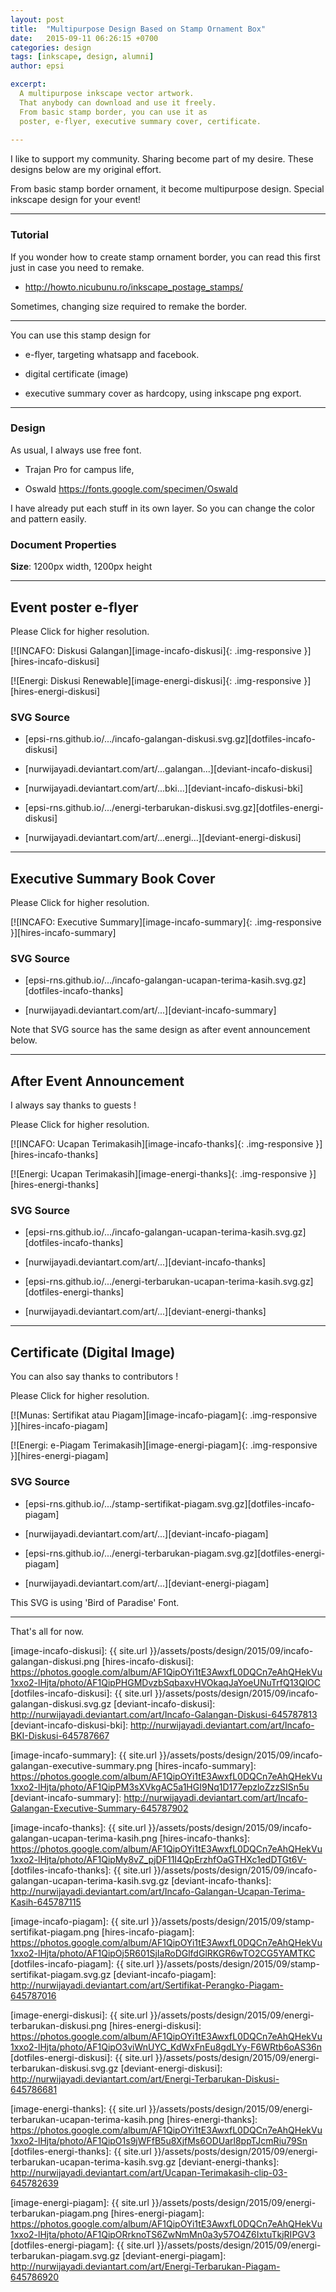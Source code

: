 ```yaml
---
layout: post
title:  "Multipurpose Design Based on Stamp Ornament Box"
date:   2015-09-11 06:26:15 +0700
categories: design
tags: [inkscape, design, alumni]
author: epsi

excerpt:
  A multipurpose inkscape vector artwork.
  That anybody can download and use it freely.
  From basic stamp border, you can use it as 
  poster, e-flyer, executive summary cover, certificate.
  
---
```


I like to support my community.
Sharing become part of my desire.
These designs below are my original effort.

From basic stamp border ornament, it become multipurpose design.
Special inkscape design for your event!

-- -- --

### Tutorial

If you wonder how to create stamp ornament border,
you can read this first just in case you need to remake.

* <http://howto.nicubunu.ro/inkscape_postage_stamps/>

Sometimes, changing size required to remake the border.

-- -- -

You can use this stamp design for 

* e-flyer, targeting whatsapp and facebook.

* digital certificate (image)

* executive summary cover as hardcopy, using inkscape png export.

-- -- --

### Design

As usual, I always use free font. 

* Trajan Pro for campus life,

* Oswald <https://fonts.google.com/specimen/Oswald>

I have already put each stuff in its own layer.
So you can change the color and pattern easily.

### Document Properties

**Size**: 1200px width, 1200px height

-- -- --

## Event poster e-flyer

Please Click for higher resolution.

[![INCAFO: Diskusi Galangan][image-incafo-diskusi]{: .img-responsive }][hires-incafo-diskusi]

[![Energi: Diskusi Renewable][image-energi-diskusi]{: .img-responsive }][hires-energi-diskusi]

### SVG Source

* [epsi-rns.github.io/.../incafo-galangan-diskusi.svg.gz][dotfiles-incafo-diskusi]

* [nurwijayadi.deviantart.com/art/...galangan...][deviant-incafo-diskusi]

* [nurwijayadi.deviantart.com/art/...bki...][deviant-incafo-diskusi-bki]

* [epsi-rns.github.io/.../energi-terbarukan-diskusi.svg.gz][dotfiles-energi-diskusi]

* [nurwijayadi.deviantart.com/art/...energi...][deviant-energi-diskusi]

-- -- --

## Executive Summary Book Cover

Please Click for higher resolution.

[![INCAFO: Executive Summary][image-incafo-summary]{: .img-responsive }][hires-incafo-summary]

### SVG Source

* [epsi-rns.github.io/.../incafo-galangan-ucapan-terima-kasih.svg.gz][dotfiles-incafo-thanks]

* [nurwijayadi.deviantart.com/art/...][deviant-incafo-summary]

Note that SVG source has the same design as after event announcement below.

-- -- --

## After Event Announcement

I always say thanks to guests !

Please Click for higher resolution.

[![INCAFO: Ucapan Terimakasih][image-incafo-thanks]{: .img-responsive }][hires-incafo-thanks]

[![Energi: Ucapan Terimakasih][image-energi-thanks]{: .img-responsive }][hires-energi-thanks]

### SVG Source

* [epsi-rns.github.io/.../incafo-galangan-ucapan-terima-kasih.svg.gz][dotfiles-incafo-thanks]

* [nurwijayadi.deviantart.com/art/...][deviant-incafo-thanks]

* [epsi-rns.github.io/.../energi-terbarukan-ucapan-terima-kasih.svg.gz][dotfiles-energi-thanks]

* [nurwijayadi.deviantart.com/art/...][deviant-energi-thanks]

-- -- --

## Certificate (Digital Image)

You can also say thanks to contributors !

Please Click for higher resolution.

[![Munas: Sertifikat atau Piagam][image-incafo-piagam]{: .img-responsive }][hires-incafo-piagam]

[![Energi: e-Piagam Terimakasih][image-energi-piagam]{: .img-responsive }][hires-energi-piagam]

### SVG Source

* [epsi-rns.github.io/.../stamp-sertifikat-piagam.svg.gz][dotfiles-incafo-piagam]

* [nurwijayadi.deviantart.com/art/...][deviant-incafo-piagam]

* [epsi-rns.github.io/.../energi-terbarukan-piagam.svg.gz][dotfiles-energi-piagam]

* [nurwijayadi.deviantart.com/art/...][deviant-energi-piagam]

This SVG is using 'Bird of Paradise' Font.

-- -- --

That's all for now.


[//]: <> ( -- -- -- links below -- -- -- )


[image-incafo-diskusi]:       {{ site.url }}/assets/posts/design/2015/09/incafo-galangan-diskusi.png
[hires-incafo-diskusi]:       https://photos.google.com/album/AF1QipOYi1tE3AwxfL0DQCn7eAhQHekVu1xxo2-lHjta/photo/AF1QipPHGMDvzbSqbaxvHVOkaqJaYoeUNuTrfQ13QlOC
[dotfiles-incafo-diskusi]:    {{ site.url }}/assets/posts/design/2015/09/incafo-galangan-diskusi.svg.gz
[deviant-incafo-diskusi]:     http://nurwijayadi.deviantart.com/art/Incafo-Galangan-Diskusi-645787813
[deviant-incafo-diskusi-bki]: http://nurwijayadi.deviantart.com/art/Incafo-BKI-Diskusi-645787667

[image-incafo-summary]:   {{ site.url }}/assets/posts/design/2015/09/incafo-galangan-executive-summary.png
[hires-incafo-summary]:   https://photos.google.com/album/AF1QipOYi1tE3AwxfL0DQCn7eAhQHekVu1xxo2-lHjta/photo/AF1QipPM3sXVkgAC5a1HGI9Nq1D177epzloZzzSISn5u
[deviant-incafo-summary]: http://nurwijayadi.deviantart.com/art/Incafo-Galangan-Executive-Summary-645787902

[image-incafo-thanks]:    {{ site.url }}/assets/posts/design/2015/09/incafo-galangan-ucapan-terima-kasih.png
[hires-incafo-thanks]:    https://photos.google.com/album/AF1QipOYi1tE3AwxfL0DQCn7eAhQHekVu1xxo2-lHjta/photo/AF1QipMy8vZ_pjDF11I4QpErzhfOaGTHXc1edDTGt6V-
[dotfiles-incafo-thanks]: {{ site.url }}/assets/posts/design/2015/09/incafo-galangan-ucapan-terima-kasih.svg.gz
[deviant-incafo-thanks]:  http://nurwijayadi.deviantart.com/art/Incafo-Galangan-Ucapan-Terima-Kasih-645787115

[image-incafo-piagam]:    {{ site.url }}/assets/posts/design/2015/09/stamp-sertifikat-piagam.png
[hires-incafo-piagam]:    https://photos.google.com/album/AF1QipOYi1tE3AwxfL0DQCn7eAhQHekVu1xxo2-lHjta/photo/AF1QipOj5R601SjIaRoDGlfdGlRKGR6wTO2CG5YAMTKC
[dotfiles-incafo-piagam]: {{ site.url }}/assets/posts/design/2015/09/stamp-sertifikat-piagam.svg.gz
[deviant-incafo-piagam]:  http://nurwijayadi.deviantart.com/art/Sertifikat-Perangko-Piagam-645787016

[image-energi-diskusi]:    {{ site.url }}/assets/posts/design/2015/09/energi-terbarukan-diskusi.png
[hires-energi-diskusi]:    https://photos.google.com/album/AF1QipOYi1tE3AwxfL0DQCn7eAhQHekVu1xxo2-lHjta/photo/AF1QipO3viWnUYC_KdWxFnEu8gdLYy-F6WRtb6oAS36n
[dotfiles-energi-diskusi]: {{ site.url }}/assets/posts/design/2015/09/energi-terbarukan-diskusi.svg.gz
[deviant-energi-diskusi]:  http://nurwijayadi.deviantart.com/art/Energi-Terbarukan-Diskusi-645786681

[image-energi-thanks]:    {{ site.url }}/assets/posts/design/2015/09/energi-terbarukan-ucapan-terima-kasih.png
[hires-energi-thanks]:    https://photos.google.com/album/AF1QipOYi1tE3AwxfL0DQCn7eAhQHekVu1xxo2-lHjta/photo/AF1QipO1s9jWFfB5u8XjfMs6ODUarl8ppTJcmRiu79Sn
[dotfiles-energi-thanks]: {{ site.url }}/assets/posts/design/2015/09/energi-terbarukan-ucapan-terima-kasih.svg.gz
[deviant-energi-thanks]:  http://nurwijayadi.deviantart.com/art/Ucapan-Terimakasih-clip-03-645782639

[image-energi-piagam]:    {{ site.url }}/assets/posts/design/2015/09/energi-terbarukan-piagam.png
[hires-energi-piagam]:    https://photos.google.com/album/AF1QipOYi1tE3AwxfL0DQCn7eAhQHekVu1xxo2-lHjta/photo/AF1QipORrknoTS6ZwNmMn0a3y57O4Z6IxtuTkjRIPGV3
[dotfiles-energi-piagam]: {{ site.url }}/assets/posts/design/2015/09/energi-terbarukan-piagam.svg.gz
[deviant-energi-piagam]:  http://nurwijayadi.deviantart.com/art/Energi-Terbarukan-Piagam-645786920
